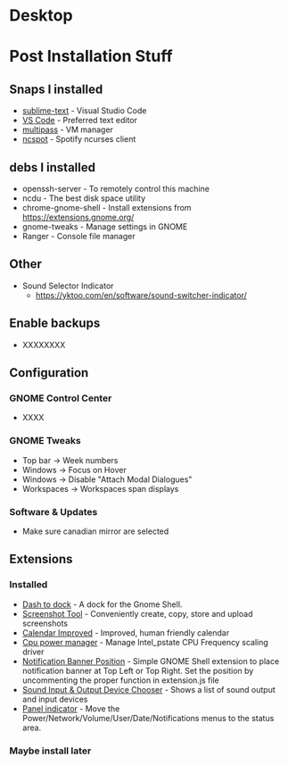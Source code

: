 # Desktop
# Post Installation Stuff

## Snaps I installed

 * [sublime-text](https://snapcraft.io/code)  		    - Visual Studio Code
 * [VS Code](https://snapcraft.io/sublime-text)  		- Preferred text editor
 * [multipass](https://snapcraft.io/multipass)     		- VM manager
 * [ncspot](https://snapcraft.io/ncspot)				- Spotify ncurses client

## debs I installed

 * openssh-server		- To remotely control this machine
 * ncdu					- The best disk space utility
 * chrome-gnome-shell	- Install extensions from https://extensions.gnome.org/
 * gnome-tweaks			- Manage settings in GNOME
 * Ranger			- Console file manager
 
 ## Other
  * Sound Selector Indicator
    - https://yktoo.com/en/software/sound-switcher-indicator/

## Enable backups

  - XXXXXXXX

## Configuration

### GNOME Control Center

 * XXXX


### GNOME Tweaks

 * Top bar -> Week numbers
 * Windows -> Focus on Hover
 * Windows -> Disable "Attach Modal Dialogues"
 * Workspaces -> Workspaces span displays

### Software & Updates

 * Make sure canadian mirror are selected

## Extensions

### Installed
 * [Dash to dock](https://extensions.gnome.org/extension/307/dash-to-dock/)  	- A dock for the Gnome Shell.
 * [Screenshot Tool](https://extensions.gnome.org/extension/1112/screenshot-tool/)  	- Conveniently create, copy, store and upload screenshots
 * [Calendar Improved](https://extensions.gnome.org/extension/2386/calendar-improved/)  	- Improved, human friendly calendar
 * [Cpu power manager](https://extensions.gnome.org/extension/945/cpu-power-manager/)  - Manage Intel_pstate CPU Frequency scaling driver
 * [Notification Banner Position](https://extensions.gnome.org/extension/1568/notification-banner-positionselenium-h/)  - Simple GNOME Shell extension to place notification banner at Top Left or Top Right. Set the position by uncommenting the proper function in extension.js file
 * [Sound Input & Output Device Chooser](https://extensions.gnome.org/extension/906/sound-output-device-chooser/)  - Shows a list of sound output and input devices 
 * [Panel indicator](https://github.com/lvitals/panel-indicators)  - Move the Power/Network/Volume/User/Date/Notifications menus to the status area.
### Maybe install later

